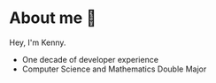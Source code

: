 # About me :wave:
Hey, I'm Kenny.
* One decade of developer experience
* Computer Science and Mathematics Double Major
<br>
